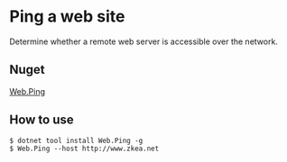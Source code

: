 # Ping a web site
Determine whether a remote web server is accessible over the network.

## Nuget
[Web.Ping](https://www.nuget.org/packages/Web.Ping)

## How to use
```
$ dotnet tool install Web.Ping -g
$ Web.Ping --host http://www.zkea.net
```
